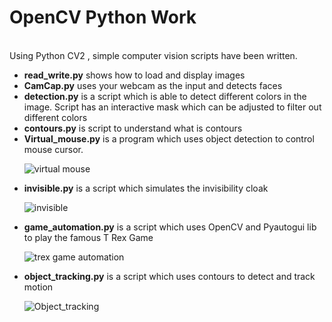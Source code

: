 # OpenCV Python Work
<br>
Using Python CV2 , simple computer vision scripts have been written.
<ul>
  <li><b>read_write.py</b> shows how to load and display images</li>
  <li><b>CamCap.py</b> uses your webcam as the input and detects faces </li>
  <li><b>detection.py</b> is a script which is able to detect different colors in the image. Script has an interactive mask which can be adjusted to filter out different colors</li>
  <li><b>contours.py</b> is script to understand what is contours</li>
  <li><b>Virtual_mouse.py</b> is a program which uses object detection to control mouse cursor.</li>
  
  ![virtual mouse](https://github.com/Harsh1347/OpenCV_Work/blob/master/data/virtual_mouse.gif)

  <li><b>invisible.py</b> is a script which simulates the invisibility cloak</li>
  
  ![invisible](https://github.com/Harsh1347/OpenCV_Work/blob/master/data/invisible.gif)
  
  <li><b>game_automation.py</b> is a script which uses OpenCV and Pyautogui lib to play the famous T Rex Game</li>
  
  ![trex game automation](https://github.com/Harsh1347/OpenCV_Work/blob/master/data/trex_automation.gif)
  
  <li><b>object_tracking.py</b> is a script which uses contours to detect and track motion</li>
  
  ![Object_tracking](https://github.com/Harsh1347/OpenCV_Work/blob/master/data/object_tracking.gif)
  
</ul>

